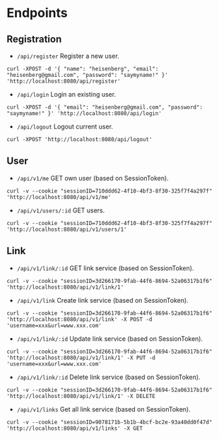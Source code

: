 # Endpoints

## Registration

- `/api/register` Register a new user.

```
curl -XPOST -d '{ "name": "heisenberg", "email": "heisenberg@gmail.com", "password": "saymyname!" }' 'http://localhost:8080/api/register'
```

- `/api/login` Login an existing user.

```
curl -XPOST -d '{ "email": "heisenberg@gmail.com", "password": "saymyname!" }' 'http://localhost:8080/api/login'
```

- `/api/logout` Logout current user.

```
curl -XPOST 'http://localhost:8080/api/logout'
```

## User

- `/api/v1/me` GET own user (based on SessionToken).

```
curl -v --cookie "sessionID=710ddd62-4f10-4bf3-8f30-325f7f4a297f" 'http://localhost:8080/api/v1/me'
```


- `/api/v1/users/:id` GET users.

```
curl -v --cookie "sessionID=710ddd62-4f10-4bf3-8f30-325f7f4a297f" 'http://localhost:8080/api/v1/users/1'
```

## Link

- `/api/v1/link/:id` GET link service (based on SessionToken).

```
curl -v --cookie "sessionID=3d266170-9fab-44f6-8694-52a06317b1f6" 'http://localhost:8080/api/v1/link/1'
```


- `/api/v1/link` Create link service (based on SessionToken).

```
curl -v --cookie "sessionID=3d266170-9fab-44f6-8694-52a06317b1f6" 'http://localhost:8080/api/v1/link' -X POST -d 'username=xxx&url=www.xxx.com'
```


- `/api/v1/link/:id` Update link service (based on SessionToken).

```
curl -v --cookie "sessionID=3d266170-9fab-44f6-8694-52a06317b1f6" 'http://localhost:8080/api/v1/link/1' -X PUT -d 'username=xxx&url=www.xxx.com'
```


- `/api/v1/link/:id` Delete link service (based on SessionToken).

```
curl -v --cookie "sessionID=3d266170-9fab-44f6-8694-52a06317b1f6" 'http://localhost:8080/api/v1/link/1' -X DELETE
```

- `/api/v1/links` Get all link service (based on SessionToken).

```
curl -v --cookie "sessionID=9078171b-5b1b-4bcf-bc2e-93a40dd0f47d" 'http://localhost:8080/api/v1/links' -X GET
```
